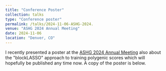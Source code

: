 ```yaml
---
title: "Conference Poster"
collection: talks
type: "Conference poster"
permalink: /talks/2024-11-06-ASHG-2024.
venue: "ASHG 2024 Annual Meeting"
date: 2024-11-06
location: "Denver, CO"
---
```


I recently presented a poster at the [ASHG 2024 Annual Meeting](https://www.ashg.org/meetings/2024meeting/program/) also about the "blockLASSO" approach to training polygenic scores which will hopefully be published any time now. A copy of the poster is below.


<object data="http://traben.github.io/files/ashg2024-poster.pdf" type="application/pdf" width="1500px" height="700px">
    <embed src="http://traben.github.io/files/ashg2024-poster.pdf">
    </embed>
</object>
